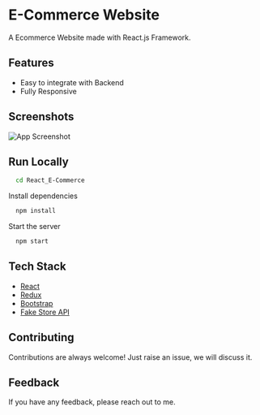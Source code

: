 # E-Commerce Website

A Ecommerce Website made with React.js Framework.

## Features

- Easy to integrate with Backend
- Fully Responsive

## Screenshots

![App Screenshot](https://i.ibb.co/fQ293tm/image.png)

## Run Locally

```bash
  cd React_E-Commerce
```

Install dependencies

```bash
  npm install
```

Start the server

```bash
  npm start
```

## Tech Stack

- [React](https://reactjs.org/)
- [Redux](https://redux.js.org/)
- [Bootstrap](https://getbootstrap.com/)
- [Fake Store API](https://fakestoreapi.com/)

## Contributing

Contributions are always welcome!
Just raise an issue, we will discuss it.

## Feedback

If you have any feedback, please reach out to me.
